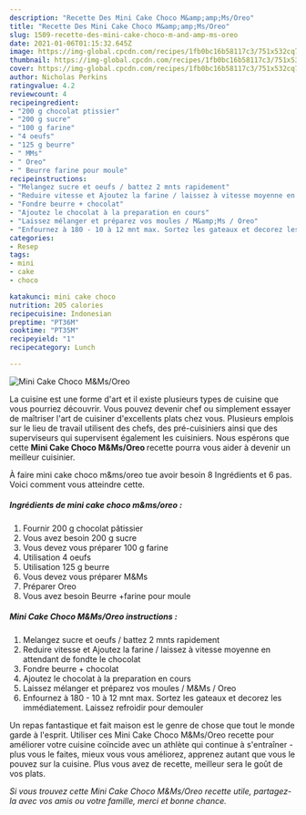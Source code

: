 ```yaml
---
description: "Recette Des Mini Cake Choco M&amp;amp;Ms/Oreo"
title: "Recette Des Mini Cake Choco M&amp;amp;Ms/Oreo"
slug: 1509-recette-des-mini-cake-choco-m-and-amp-ms-oreo
date: 2021-01-06T01:15:32.645Z
image: https://img-global.cpcdn.com/recipes/1fb0bc16b58117c3/751x532cq70/mini-cake-choco-mmsoreo-photo-principale-de-la-recette.jpg
thumbnail: https://img-global.cpcdn.com/recipes/1fb0bc16b58117c3/751x532cq70/mini-cake-choco-mmsoreo-photo-principale-de-la-recette.jpg
cover: https://img-global.cpcdn.com/recipes/1fb0bc16b58117c3/751x532cq70/mini-cake-choco-mmsoreo-photo-principale-de-la-recette.jpg
author: Nicholas Perkins
ratingvalue: 4.2
reviewcount: 4
recipeingredient:
- "200 g chocolat ptissier"
- "200 g sucre"
- "100 g farine"
- "4 oeufs"
- "125 g beurre"
- " MMs"
- " Oreo"
- " Beurre farine pour moule"
recipeinstructions:
- "Melangez sucre et oeufs / battez 2 mnts rapidement"
- "Reduire vitesse et Ajoutez la farine / laissez à vitesse moyenne en attendant de fondte le chocolat"
- "Fondre beurre + chocolat"
- "Ajoutez le chocolat à la preparation en cours"
- "Laissez mélanger et préparez vos moules / M&amp;Ms / Oreo"
- "Enfournez à 180 - 10 à 12 mnt max. Sortez les gateaux et decorez les immédiatement. Laissez refroidir pour demouler"
categories:
- Resep
tags:
- mini
- cake
- choco

katakunci: mini cake choco 
nutrition: 205 calories
recipecuisine: Indonesian
preptime: "PT36M"
cooktime: "PT35M"
recipeyield: "1"
recipecategory: Lunch

---
```



![Mini Cake Choco M&amp;Ms/Oreo](https://img-global.cpcdn.com/recipes/1fb0bc16b58117c3/751x532cq70/mini-cake-choco-mmsoreo-photo-principale-de-la-recette.jpg)

La cuisine est une forme d'art et il existe plusieurs types de cuisine que vous pourriez découvrir. Vous pouvez devenir chef ou simplement essayer de maîtriser l'art de cuisiner d'excellents plats chez vous. Plusieurs emplois sur le lieu de travail utilisent des chefs, des pré-cuisiniers ainsi que des superviseurs qui supervisent également les cuisiniers. Nous espérons que cette <strong> Mini Cake Choco M&amp;Ms/Oreo </strong> recette pourra vous aider à devenir un meilleur cuisinier.

<!--inarticleads1-->

À faire mini cake choco m&amp;ms/oreo tue avoir besoin 8 Ingrédients et 6 pas. Voici comment vous atteindre cette.

##### Ingrédients de mini cake choco m&amp;ms/oreo :

1. Fournir 200 g chocolat pâtissier
1. Vous avez besoin 200 g sucre
1. Vous devez vous préparer 100 g farine
1. Utilisation 4 oeufs
1. Utilisation 125 g beurre
1. Vous devez vous préparer  M&amp;Ms
1. Préparer  Oreo
1. Vous avez besoin  Beurre +farine pour moule




<!--inarticleads2-->

##### Mini Cake Choco M&amp;Ms/Oreo instructions :

1. Melangez sucre et oeufs / battez 2 mnts rapidement
1. Reduire vitesse et Ajoutez la farine / laissez à vitesse moyenne en attendant de fondte le chocolat
1. Fondre beurre + chocolat
1. Ajoutez le chocolat à la preparation en cours
1. Laissez mélanger et préparez vos moules / M&amp;Ms / Oreo
1. Enfournez à 180 - 10 à 12 mnt max. Sortez les gateaux et decorez les immédiatement. Laissez refroidir pour demouler




<!--inarticleads1-->

<p>
Un repas fantastique et fait maison est le genre de chose que tout le monde garde à l'esprit. Utiliser ces Mini Cake Choco M&amp;Ms/Oreo recette pour améliorer votre cuisine coïncide avec un athlète qui continue à s'entraîner - plus vous le faites, mieux vous vous améliorez, apprenez autant que vous le pouvez sur la cuisine. Plus vous avez de recette, meilleur sera le goût de vos plats.
</p>

<p>
<i>Si vous trouvez cette Mini Cake Choco M&amp;Ms/Oreo recette utile, partagez-la avec vos amis ou votre famille, merci et bonne chance.</i>
</p>
